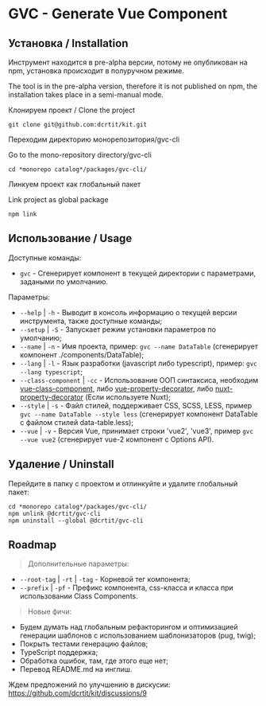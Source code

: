 # GVC - Generate Vue Component

## Установка / Installation

Инструмент находится в pre-alpha версии, потому не опубликован на npm, установка происходит в полуручном режиме.

The tool is in the pre-alpha version, therefore it is not published on npm, the installation takes place in a semi-manual mode.

Клонируем проект / Clone the project
```
git clone git@github.com:dcrtit/kit.git
```

Переходим директорию монорепозитория/gvc-cli

Go to the mono-repository directory/gvc-cli
```
cd *monorepo catalog*/packages/gvc-cli/
```

Линкуем проект как глобальный пакет

Link project as global package
```
npm link
```

## Использование / Usage

Доступные команды:

* `gvc` - Сгенерирует компонент в текущей директории с параметрами, задаными по умолчанию.

Параметры:

* `--help` | `-h` - Выводит в консоль информацию о текущей версии инструмента, также доступные команды;
* `--setup` | `-S` - Запускает режим установки параметров по умолчанию;
* `--name` | `-n` - Имя проекта, пример: `gvc --name DataTable` (сгенерирует компонент ./components/DataTable);
* `--lang` | `-l` - Язык разработки (javascript либо typescript), пример: `gvc --lang typescript`;
* `--class-component` | `-cc` - Использование ООП синтаксиса, необходим [vue-class-component](https://github.com/vuejs/vue-class-component "Vue Class Component"), либо [vue-property-decorator](https://github.com/kaorun343/vue-property-decorator "Vue Property Decorator"), либо [nuxt-property-decorator](https://github.com/nuxt-community/nuxt-property-decorator "Nuxt Propert Decorator") (Если используете Nuxt);
* `--style` | `-s` - Файл стилей, поддерживает CSS, SCSS, LESS, пример `gvc --name DataTable --style less` (сгенерирует компонент DataTable с файлом стилей data-table.less);
* `--vue` | `-v` - Версия Vue, принимает строки 'vue2', 'vue3', пример `gvc --vue vue2` (сгенерирует vue-2 компонент с Options API).

## Удаление / Uninstall

Перейдите в папку с проектом и отлинкуйте и удалите глобальный пакет:

```
cd *monorepo catalog*/packages/gvc-cli/
npm unlink @dcrtit/gvc-cli
npm uninstall --global @dcrtit/gvc-cli
```

## Roadmap

> Дополнительные параметры:

* `--root-tag` | `-rt` | `-tag` - Корневой тег компонента;
* `--prefix` | `-pf` - Префикс компонента, css-класса и класса при использовании Class Components.

> Новые фичи:

* Будем думать над глобальным рефакторингом и оптимизацией генерации шаблонов с использованием шаблонизаторов (pug, twig);
* Покрыть тестами генерацию файлов;
* TypeScript поддержка;
* Обработка ошибок, там, где этого еще нет;
* Перевод README.md на инглиш.


Ждем предложений по улучшению в дискусии:
https://github.com/dcrtit/kit/discussions/9
